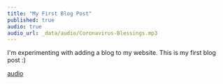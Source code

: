 ```yaml
---
title: "My First Blog Post"
published: true
audio: true
audio_url: _data/audio/Coronavirus-Blessings.mp3
---
```


I'm experimenting with adding a blog to my website. This is my first blog post :)

[audio](/_data/audio/Coronavirus-Blessings.mp3)
